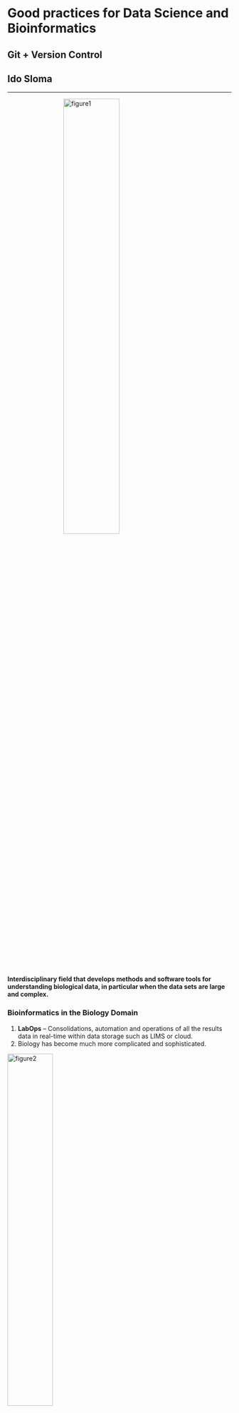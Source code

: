 # Good practices for Data Science and Bioinformatics
## Git + Version Control
## Ido Sloma

---------------------
<img src="https://th.bing.com/th/id/R.9bed9c8dbc91562b70a22f1b94e15055?rik=Pmf4Ucjt2GIH2Q&riu=http%3a%2f%2fmcmero.github.io%2fimages%2fbioinformatics_venn.png&ehk=p2S4eWu9RFAAIHfmCmJ5QDrW9B0tohSK%2bYh%2be7boDZ0%3d&risl=&pid=ImgRaw&r=0&sres=1&sresct=1" alt="figure1"
title="Bioinformatics"
height="50%" width="50%" style="display:block; margin-left:auto; margin-right:auto"/>

**Interdisciplinary field that develops methods and software tools for understanding biological data, in particular when the data sets are large and complex.**

### Bioinformatics in the Biology Domain
1. **LabOps** – Consolidations, automation and operations of all the results data in real-time within data storage such as LIMS or cloud.
2. Biology has become much more complicated and sophisticated.

<img src="https://th.bing.com/th/id/R.c27806bcdbc3d2d8685d62c0dd3bd856?rik=U4BcmTYZJ6SF8A&riu=http%3a%2f%2fmms.businesswire.com%2fmedia%2f20170109006363%2fen%2f563449%2f5%2fNovaSeq6000.jpg&ehk=KM5rc8QqCgZ0nXrNLYc1Y6BmxFKFFCGW1sa6UZMyj2c%3d&risl=&pid=ImgRaw&r=0" alt="figure2"
title="Illumina Introduces the NovaSeq Series"
height="45%" width="45%"
style="display:block;
margin-left:0px;
margin-right:auto"/>

<img src="https://www.fannin.eu/wp-content/uploads/2020/04/Celigo-2-1.jpg" alt="figure3"
title="Celligo Image Cytometer"
height="35%" width="35%"
style="display:block;
margin-left:400px;
margin-right:auto"/>

### The Forbidden Figure

<img src="https://th.bing.com/th/id/OIP.fPumGo5YiKkihMbV1JTl4QHaFj?pid=ImgDet&rs=1" alt="figure4"
title="Forbidden Figure"
height="50%" width="50%"
style="display:block;
margin-left:auto;
margin-right:auto"/>


### We should now look at that…

<img src="https://i0.wp.com/ncbiinsights.ncbi.nlm.nih.gov/wp-content/uploads/2020/06/Sra_growth.png?resize=1200%2C826&ssl=1" alt="figure5"
title="Forbidden Figure"
height="90%" width="90%"
style="display:block;
  margin-left:auto;
  margin-right:auto"/>

NIH’s Sequence Read Archive is the largest, most diverse collection of next generation sequencing data from human, non-human and microbial sources.

_"…SRA currently contains more than 36 petabytes (PB) of data and is projected to grow to 43 PB by 2023. Though the value of this resource grows with each new sample, the exponential growth experienced over the last decade (Right) threatens SRA sustainability. The storage footprint is growing more costly to maintain and the data more difficult to use at scale. The situation has reached a tipping point. SRA must be refactored to support **FAIR data principles** into the future.”_ ([From NCBI Insights]("https://ncbiinsights.ncbi.nlm.nih.gov/2020/06/30/sra-rfi/"))

### FAIR data principles
[FAIR Guiding Principles](https://pubmed.ncbi.nlm.nih.gov/26978244/ "Wilkinson, M. D. et al. The FAIR Guiding Principles for scientific data management and stewardship. Sci. Data 3:160018 doi: 10.1038/sdata.2016.18 (2016")

- The FAIR Guiding Principles
  - **To be Findable**
  - **To be Accessible**
  - **To be Interoperable**
  - **To be Reusable**

### Bioinformatics Methodology

The fact that FAIR principles are applied to the Bioinformatics domain is an example of how this practice dependent on the scaffold’s methodologies.

- Bioinformaticians runs experiments as a **Biologist**.
- Bioinformaticians handles data like **Data Scientists**.
- Bioinformaticians writes tools like **Software developers**.

## Bioinformatics Methodology (software Development)

### 1. Agile Framework

- **AGILE methodology** is a practice that promotes continuous iteration of development and testing throughout the software development lifecycle of the project. In the Agile model, both development and testing activities are concurrent, unlike the **Waterfall model**.

<img src="https://th.bing.com/th/id/R.2bb5f2576ab9767efcf8f8b01cc0eb24?rik=riUa33U0YSucqA&riu=http%3a%2f%2fprojectresources.cdt.ca.gov%2fwp-content%2fuploads%2fsites%2f50%2f2017%2f08%2ftraditional-waterfall-versus-agile.png&ehk=lM57quAL%2bIL3YPF5yre0TZLuxarCAPl3WW422rZBAOA%3d&risl=&pid=ImgRaw&r=0" alt="waterfallVSAgile"
title="image Title"
height="75%" width="75%" style="display:block; margin-left:auto; margin-right:auto"/>

- 75% of the companies in the world apply Agile.

- Biotech recently started to embrace Agile as the main development framework.

#### Agile Values

<img src="https://www.scrumalliance.org/ScrumRedesignDEVSite/media/ScrumAllianceMedia/AgileOrganizations/L_scrum_alliance_website_agile_orgs_infographic_manifesto_1.png" alt="waterfallVSAgile"
title="Agile Values"
height="100%" width="100%" style="display:block; margin-left:auto; margin-right:auto"/>

#### Agile Principles

<img src="https://www.scrumalliance.org/ScrumRedesignDEVSite/media/ScrumAllianceMedia/AgileOrganizations/L_scrum_alliance_website_agile_orgs_infographic_agile_principles_1.png" alt="waterfallVSAgile"
title="Agile Values"
height="100%" width="100%" style="display:block; margin-left:auto; margin-right:auto"/>


- Our highest priority is to satisfy the customer
through early and continuous delivery
of valuable software.

- Welcome changing requirements, even late in
development. Agile processes harness change for
the customer's competitive advantage.

- Deliver working software frequently, from a
couple of weeks to a couple of months, with a
preference to the shorter timescale.

- Business people and developers must work
together daily throughout the project.

- Build projects around motivated individuals.
Give them the environment and support they need,
and trust them to get the job done.

- The most efficient and effective method of
conveying information to and within a development
team is face-to-face conversation.

- Working software is the primary measure of progress.

- Agile processes promote sustainable development.
The sponsors, developers, and users should be able
to maintain a constant pace indefinitely.

- Continuous attention to technical excellence
and good design enhances agility.

- Simplicity--the art of maximizing the amount
of work not done--is essential.

- The best architectures, requirements, and designs
emerge from self-organizing teams.

- At regular intervals, the team reflects on how
to become more effective, then tunes and adjusts
its behavior accordingly.

### 2. Software and System Components

### 3. Code Style

Bioinformatics Code languages:
- **R**: Especially Bioconductor.
- **Python**: For Every Reason.
- **Bash**: A must!

- Abstract tools:
  - **Nextflow** like tools.
  - **AWS**
  - **SQL**
  - **Linux** (Must!)

##### Coding is a manifest of your thinking.

1. [**Code style should be constant.**](https://google.github.io/styleguide/)
   1. Python
   2. R
   3. Bash

2. **Code should be well documented.**
   1. [R packages.](https://r-pkgs.org/)
   2. [Python modules and class.](https://www.sphinx-doc.org)
   3. Wiki / ReadMe file.


3. **Evolution of code**
   1. You start by a free monolithic script.
   2. You break to functions.
   3. You document the functions.
   4. Create classes and convert functions to methods.
   5. You test methods and/or functions with **unit tests**.
   6. You provide all of the resources for the code to run.
   7. Container the code with Docker.
   8. Make the code public on Github.

## Intro to Git and GitHub

**Git** is software for tracking changes in any set of files, usually used for coordinating work among programmers collaboratively developing source code during software development. Its goals include speed, data integrity, and support for distributed, non-linear workflows (thousands of parallel branches running on different systems).

#### The Story of **Linus Torvalds**

<img src="https://upload.wikimedia.org/wikipedia/commons/thumb/e/e8/Lc3_2018_%28263682303%29_%28cropped%29.jpeg/220px-Lc3_2018_%28263682303%29_%28cropped%29.jpeg" alt="Linus"
title="Linus Torvalds"
height="50%" width="50%"
style="display:block;
margin-left:auto;
margin-right:auto"/>

##### _**"open source is the only right way to do software"**_

### Git Exercise
#### Local Repository

This is to configure git service.
```
git config --global user.name "Isloma"
git config --global user.email ido@systemsbiomed.org
```

To Start a local git repository.
```
git init
git add
git commit
git commit -m "commit msg"
```

```
git log
git log --stat
git log -p
git log -all
git log --oneline
git log --reflog --oneline
```
#### Local Repository - Branches
```
git branch
git branch -d <branch>
git checkout <branch>

git merge <branch>

```
